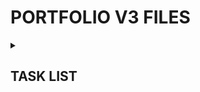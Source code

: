 <h1>PORTFOLIO V3 FILES</h1> 
<details><summary><h2>TASK LIST</h2></summary>

- [x] Scaffold React/Vite
- [x] Upgrade to React 19 & other
- [x] Enable React Compiler
- [x] Set up TanStack Router
- [x] Push to GitHub
- [x] Set up Cloudflare Pages
- [x] Link GitHub repo to Cloudflare Pages w/ autodeploy
- [x] Layout, site styles & design
- [x] Find font(s)
- [x] Webdev page
- [x] Custom nav scrollbar
- [x] Gamedev page
- [ ] Responsive Nav (Side drawer)
- [ ] Responsive grids
- [x] Lightbox system (single & galleries)
- [x] Make gallery component take in an amount of columns (1, 6) to support single image lightboxing.
- [ ] Make lightbox arrows & X smaller on mobile
- [ ] Metadata & Icons
- [ ] Buy Domain Name
- [ ] Set up nameserver pointers
- [ ] ...
- [ ] Consider badges instead of text for text stack bio in nav sidebar
- [ ] @container has decent adoption by now, see if I can find an excuse to use it?
- [ ] New webdev header image
- [ ] 404 & error pages
- [ ] Overall performance pass, preloads, lazyloads etc.
- [x] Lock first span in headers from wrapping (XXX //)
- [x] Bring back space between // and map name

</details>
